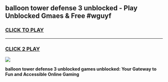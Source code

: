 
## balloon tower defense 3 unblocked - Play Unblocked Gmaes & Free #wguyf
<h3>
<a href="https://news.freeplayer.one?title=balloon_tower_defense_3_unblocked&ref=24F">CLICK TO PLAY</a></h3>
<hr>

<h3>
<a href="https://news.freeplayer.one?title=balloon_tower_defense_3_unblocked&ref=24F">CLICK 2 PLAY</a>
  
</h3>

<a href="https://news.freeplayer.one?title=balloon_tower_defense_3_unblocked&ref=24F/"><img src="https://clearcache.store/games.png"></a>


**balloon tower defense 3 unblocked games unblocked: Your Gateway to Fun and Accessible Online Gaming**
